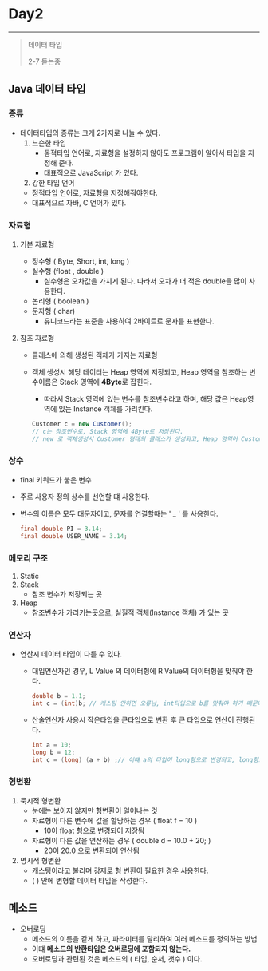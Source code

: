 # Day2

---

> 데이터 타입 
>
> 2-7 듣는중 

## Java 데이터 타입 

### 종류

- 데이터타입의 종류는 크게 2가지로 나눌 수 있다. 
  1. 느슨한 타입 
     - 동적타입 언어로, 자료형을 설정하지 않아도 프로그램이 알아서 타입을 지정해 준다. 
     - 대표적으로 JavaScript 가 있다. 
  2.  강한 타입 언어 
     - 정적타입 언어로, 자료형을 지정해줘야한다. 
     - 대표적으로 자바, C 언어가 있다. 

### 자료형

1. 기본 자료형 

   - 정수형 ( Byte, Short, int, long )
   - 실수형 (float , double )
     - 실수형은 오차값을 가지게 된다. 따라서 오차가 더 적은 double을 많이 사용한다. 
   - 논리형 ( boolean )
   - 문자형 ( char)
     - 유니코드라는 표준을 사용하여 2바이트로 문자를 표현한다.  

2. 참조 자료형 

   - 클래스에 의해 생성된 객체가 가지는 자료형

   - 객체 생성시 해당 데이터는 Heap 영역에 저장되고, Heap 영역을 참조하는 변수이름은 Stack 영역에 **4Byte**로 잡힌다. 

     - 따라서 Stack 영역에 있는 변수를 참조변수라고 하며, 해당 값은 Heap영역에 있는 Instance 객체를 가리킨다.

     ```java
     Customer c = new Customer();
     // c는 참조변수로, Stack 영역에 4Byte로 저장된다. 
     // new 로 객체생성시 Customer 형태의 클래스가 생성되고, Heap 영역어 Customer 형태로 저장된다. 
     ```

### 상수

- final 키워드가 붙은 변수 

- 주로 사용자 정의 상수를 선언할 떄 사용한다. 

- 변수의 이름은 모두 대문자이고, 문자를 연결할때는 ' _ ' 를 사용한다. 

  ```java
  final double PI = 3.14;
  final double USER_NAME = 3.14;
  ```

### 메모리 구조

1. Static 
2. Stack
   - 참조 변수가 저장되는 곳 
3. Heap
   - 참조변수가 가리키는곳으로, 실질적 객체(Instance 객체) 가 있는 곳  

### 연산자

- 연산시 데이터 타입이 다를 수 있다. 

  - 대입연산자인 경우, L Value 의 데이터형에 R Value의 데이터형을 맞춰야 한다. 

    ```java
    double b = 1.1;
    int c = (int)b; // 캐스팅 안하면 오류남, int타입으로 b를 맞춰야 하기 때문에 
    ```

  - 산술연산자 사용시 작은타입을 큰타입으로 변환 후 큰 타입으로 연산이 진행된다. 

    ```java
    int a = 10;
    long b = 12;
    int c = (long) (a + b) ;// 이떄 a의 타입이 long형으로 변경되고, long형으로 연산이 이루어지기 때문에 캐스팅이 필요하다. 
    ```

### 형변환

1. 묵시적 형변환
   - 눈에는 보이지 않지만 형변환이 일어나는 것 
   - 자료형이 다른 변수에 값을 할당하는 경우 ( float f = 10 )
     - 10이 float 형으로 변경되어 저장됨 
   - 자료형이 다른 값을 연산하는 경우 ( double d = 10.0 + 20; )
     - 20이 20.0 으로 변환되어 연산됨 
2. 명시적 형변환
   - 캐스팅이라고 불리며 강제로 형 변환이 필요한 경우 사용한다. 
   -  (  ) 안에 변형할 데이터 타입을 작성한다. 

## 메소드

- 오버로딩
  - 메소드의 이름을 같게 하고, 파라미터를 달리하여 여러 메소드를 정의하는 방법 
  - 이떄 **메소드의 반환타입은 오버로딩에 포함되지 않는다.** 
  - 오버로딩과 관련된 것은 메소드의 ( 타입, 순서, 갯수 ) 이다. 
